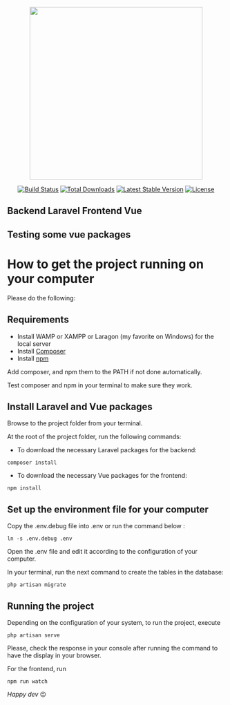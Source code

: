 <p align="center"><a href="https://laravel.com" target="_blank"><img src="https://raw.githubusercontent.com/laravel/art/master/logo-lockup/5%20SVG/2%20CMYK/1%20Full%20Color/laravel-logolockup-cmyk-red.svg" width="400"></a></p>

<p align="center">
<a href="https://travis-ci.org/laravel/framework"><img src="https://travis-ci.org/laravel/framework.svg" alt="Build Status"></a>
<a href="https://packagist.org/packages/laravel/framework"><img src="https://img.shields.io/packagist/dt/laravel/framework" alt="Total Downloads"></a>
<a href="https://packagist.org/packages/laravel/framework"><img src="https://img.shields.io/packagist/v/laravel/framework" alt="Latest Stable Version"></a>
<a href="https://packagist.org/packages/laravel/framework"><img src="https://img.shields.io/packagist/l/laravel/framework" alt="License"></a>
</p>

## Backend Laravel Frontend Vue
## Testing some vue packages

# How to get the project running on your computer

Please do the following:

## Requirements

* Install WAMP or XAMPP or Laragon (my favorite on Windows) for the local server
* Install [Composer](https://getcomposer.org/download/)
* Install [npm](https://nodejs.org/en/download/)

Add composer, and npm them to the PATH if not done automatically.

Test composer and npm in your terminal to make sure they work.


## Install Laravel and Vue packages

Browse to the project folder from your terminal.

At the root of the project folder, run the following commands:

* To download the necessary Laravel packages for the backend:


```
composer install
```

* To download the necessary Vue packages for the frontend:

```
npm install
```


## Set up the environment file for your computer

Copy the .env.debug file into .env or run the command below :

```
ln -s .env.debug .env
```

Open the .env file and edit it according to the configuration of your computer.

In your terminal, run the next command to create the tables in the database:

```
php artisan migrate
```

## Running the project

Depending on the configuration of your system, to run the project, execute

```
php artisan serve
```

Please, check the response in your console after running the command to have the display in your browser.

For the frontend, run

```
npm run watch
```


*Happy dev* 😉

